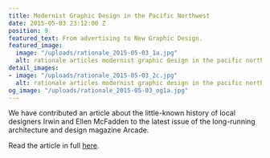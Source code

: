 ```yaml
---
title: Modernist Graphic Design in the Pacific Northwest
date: 2015-05-03 23:12:00 Z
position: 9
featured_text: From advertising to New Graphic Design.
featured_image:
  image: "/uploads/rationale_2015-05-03_1a.jpg"
  alt: rationale articles modernist graphic design in the pacific northwest
detail_images:
- image: "/uploads/rationale_2015-05-03_2c.jpg"
  alt: rationale articles modernist graphic design in the pacific northwest
og_image: "/uploads/rationale_2015-05-03_og1a.jpg"
---
```


We have contributed an article about the little-known history of local designers Irwin and Ellen McFadden to the latest issue of the long-running architecture and design magazine Arcade.

Read the article in full [here](http://arcadenw.org/article/modernist-graphic-design-in-the-pacific-northwest).